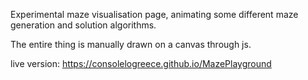 Experimental maze visualisation page, animating some different maze generation and solution algorithms.

The entire thing is manually drawn on a canvas through js.

live version: https://consolelogreece.github.io/MazePlayground
